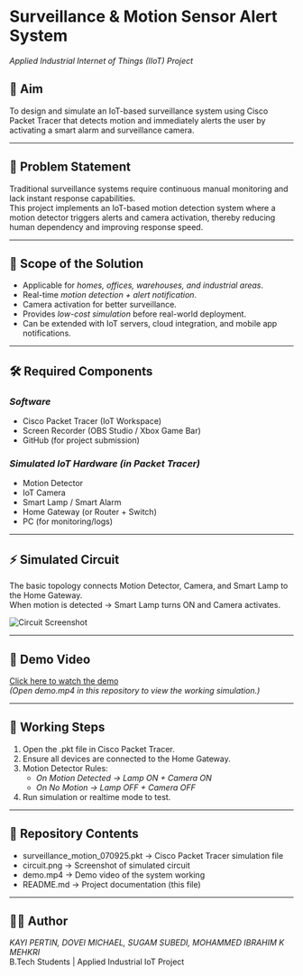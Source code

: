 # Surveillance & Motion Sensor Alert System
*Applied Industrial Internet of Things (IIoT) Project*

## 🎯 Aim
To design and simulate an IoT-based surveillance system using Cisco Packet Tracer that detects motion and immediately alerts the user by activating a smart alarm and surveillance camera.

---

## 📌 Problem Statement
Traditional surveillance systems require continuous manual monitoring and lack instant response capabilities.  
This project implements an IoT-based motion detection system where a motion detector triggers alerts and camera activation, thereby reducing human dependency and improving response speed.

---

## 🚀 Scope of the Solution
- Applicable for *homes, offices, warehouses, and industrial areas*.  
- Real-time *motion detection + alert notification*.  
- Camera activation for better surveillance.  
- Provides *low-cost simulation* before real-world deployment.  
- Can be extended with IoT servers, cloud integration, and mobile app notifications.

---

## 🛠 Required Components

### *Software*
- Cisco Packet Tracer (IoT Workspace)  
- Screen Recorder (OBS Studio / Xbox Game Bar)  
- GitHub (for project submission)  
### *Simulated IoT Hardware (in Packet Tracer)*
- Motion Detector  
- IoT Camera  
- Smart Lamp / Smart Alarm  
- Home Gateway (or Router + Switch)  
- PC (for monitoring/logs)  

---

## ⚡ Simulated Circuit
The basic topology connects Motion Detector, Camera, and Smart Lamp to the Home Gateway.  
When motion is detected → Smart Lamp turns ON and Camera activates.  

![Circuit Screenshot](circuit.png)

---

## 🎥 Demo Video
[Click here to watch the demo](demo.mp4)  
*(Open demo.mp4 in this repository to view the working simulation.)*

---

## 🧪 Working Steps
1. Open the .pkt file in Cisco Packet Tracer.  
2. Ensure all devices are connected to the Home Gateway.  
3. Motion Detector Rules:  
   - *On Motion Detected → Lamp ON + Camera ON*  
   - *On No Motion → Lamp OFF + Camera OFF*  
4. Run simulation or realtime mode to test.  

---

## 📂 Repository Contents
- surveillance_motion_070925.pkt → Cisco Packet Tracer simulation file  
- circuit.png → Screenshot of simulated circuit  
- demo.mp4 → Demo video of the system working  
- README.md → Project documentation (this file)  

---
## 👨‍💻 Author
*KAYI PERTIN, DOVEI MICHAEL, SUGAM SUBEDI, MOHAMMED IBRAHIM K MEHKRI*  
B.Tech Students | Applied Industrial IoT Project
